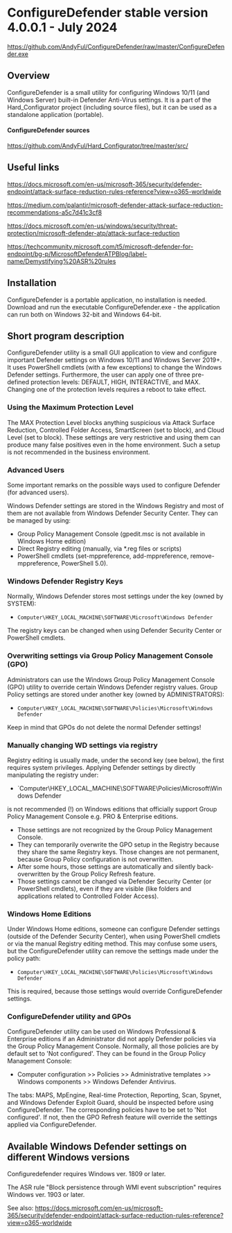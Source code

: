 

# ConfigureDefender stable version 4.0.0.1 - July 2024
https://github.com/AndyFul/ConfigureDefender/raw/master/ConfigureDefender.exe

## Overview
ConfigureDefender is a small utility for configuring Windows 10/11 (and Windows Server) built-in Defender Anti-Virus settings. It is a part of the Hard_Configurator project (including source files), but it can be used as a standalone application (portable).

#### ConfigureDefender sources
https://github.com/AndyFul/Hard_Configurator/tree/master/src/


## Useful links
https://docs.microsoft.com/en-us/microsoft-365/security/defender-endpoint/attack-surface-reduction-rules-reference?view=o365-worldwide

https://medium.com/palantir/microsoft-defender-attack-surface-reduction-recommendations-a5c7d41c3cf8

https://docs.microsoft.com/en-us/windows/security/threat-protection/microsoft-defender-atp/attack-surface-reduction

https://techcommunity.microsoft.com/t5/microsoft-defender-for-endpoint/bg-p/MicrosoftDefenderATPBlog/label-name/Demystifying%20ASR%20rules


## Installation
ConfigureDefender is a portable application, no installation is needed. Download and run the executable ConfigureDefender.exe - the application can run both on Windows 32-bit and Windows 64-bit.

## Short program description
ConfigureDefender utility is a small GUI application to view and configure important Defender settings on Windows 10/11 and Windows Server 2019+. It uses PowerShell cmdlets (with a few exceptions) to change the Windows Defender settings. Furthermore, the user can apply one of three pre-defined protection levels: DEFAULT, HIGH, INTERACTIVE, and MAX. Changing one of the protection levels requires a reboot to take effect.

### Using the Maximum Protection Level
The MAX Protection Level blocks anything suspicious via Attack Surface Reduction, Controlled Folder Access, SmartScreen (set to block), and Cloud Level (set to block). These settings are very restrictive and using them can produce many false positives even in the home environment. Such a setup is not recommended in the business environment.
 
### Advanced Users
Some important remarks on the possible ways used to configure Defender (for advanced users). 

Windows Defender settings are stored in the Windows Registry and most of them are not available from Windows Defender Security Center. They can be managed by using:

* Group Policy Management Console (gpedit.msc is not available in Windows Home edition) 
* Direct Registry editing (manually, via *.reg files or scripts) 
* PowerShell cmdlets (set-mppreference, add-mppreference, remove-mppreference, PowerShell 5.0).
 
### Windows Defender Registry Keys
Normally, Windows Defender stores most settings under the key (owned by SYSTEM):  
* `Computer\HKEY_LOCAL_MACHINE\SOFTWARE\Microsoft\Windows Defender`

The registry keys can be changed when using Defender Security Center or PowerShell cmdlets.

### Overwriting settings via Group Policy Management Console (GPO)
Administrators can use the Windows Group Policy Management Console (GPO) utility to override certain Windows Defender registry values. Group Policy settings are stored under another key (owned by ADMINISTRATORS):  
* `Computer\HKEY_LOCAL_MACHINE\SOFTWARE\Policies\Microsoft\Windows Defender`

Keep in mind that GPOs do not delete the normal Defender settings!

### Manually changing WD settings via registry 
Registry editing is usually made, under the second key (see below), the first requires system privileges. 
Applying Defender settings by directly manipulating the registry under:
* `Computer\HKEY_LOCAL_MACHINE\SOFTWARE\Policies\Microsoft\Windows Defender

is not recommended (!) on Windows editions that officially support Group Policy Management Console e.g. PRO & Enterprise editions. 
* Those settings are not recognized by the Group Policy Management Console.
* They can temporarily overwrite the GPO setup in the Registry because they share the same Registry keys. Those changes are not permanent, because Group Policy configuration is not overwritten. 
* After some hours, those settings are automatically and silently back-overwritten by the Group Policy Refresh feature. 
* Those settings cannot be changed via Defender Security Center (or PowerShell cmdlets), even if they are visible (like folders and applications related to Controlled Folder Access).
 
### Windows Home Editions
Under Windows Home editions, someone can configure Defender settings (outside of the Defender Security Center), when using PowerShell cmdlets or via the manual Registry editing method. This may confuse some users, but the ConfigureDefender utility can remove the settings made under the policy path: 
* `Computer\HKEY_LOCAL_MACHINE\SOFTWARE\Policies\Microsoft\Windows Defender` 

This is required, because those settings would override ConfigureDefender settings.

### ConfigureDefender utility and GPOs
ConfigureDefender utility can be used on Windows Professional & Enterprise editions if an Administrator did not apply Defender policies via the Group Policy Management Console. Normally, all those policies are by default set to 'Not configured'. They can be found in the Group Policy Management Console:
* Computer configuration >> Policies >> Administrative templates >> Windows components >> Windows Defender Antivirus. 
 
The tabs: MAPS, MpEngine, Real-time Protection, Reporting, Scan, Spynet, and Windows Defender Exploit Guard, should be inspected before using ConfigureDefender. The corresponding policies have to be set to 'Not configured'. If not, then the GPO Refresh feature will override the settings applied via ConfigureDefender.

## Available Windows Defender settings on different Windows versions
Configuredefender requires Windows ver. 1809 or later.

The ASR rule "Block persistence through WMI event subscription" requires Windows ver. 1903 or later.

See also:
https://docs.microsoft.com/en-us/microsoft-365/security/defender-endpoint/attack-surface-reduction-rules-reference?view=o365-worldwide
